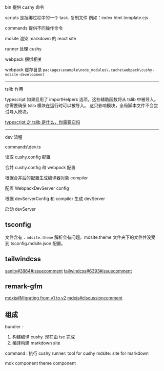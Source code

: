 bin 提供 cushy 命令

scripts 是捆绑过程中的一个 task. 复制文件 例如：index.html.template.ejs

commands 提供不同操作命令

mdsite 渲染 markdown 的 react site

runner 处理 cushy

webpack 捆绑相关

webpack 缓存目录 `packages\example\node_modules\.cache\webpack\cushy-mdsite-development`

---

tslib 作用

typescript 如果启用了 importHelpers 选项，这些辅助函数将从 tslib 中被导入。 你需要确保 tslib 模块在运行时可以被导入。 这只影响模块，全局脚本文件不会尝试导入模块。

[typescript 之 tslib 是什么，你需要它吗](https://juejin.cn/post/7136104350912348174)

---

dev 流程

commands\dev.ts

读取 cushy.config 配置

合并 cushy.config 和 webpack 配置

根据合并后的配置生成编译器对象 compiler

配置 WebpackDevServer config

根据 devServerConfig 和 compiler 生成 devServer

启动 devServer

## tsconfig

文件含有 `.` `mdsite.theme` 解析会有问题，mdsite.theme 文件夹下的文件并没受到 tsconfig.mdsite.json 配置。

## tailwindcss

[sanity#3884#issuecomment](https://github.com/sanity-io/sanity/issues/3884#issuecomment-1450403244)
[tailwindcss#6393#issuecomment](https://github.com/tailwindlabs/tailwindcss/issues/6393#issuecomment-1080723375)

## remark-gfm

[mdxjs#Migrating from v1 to v2](https://mdxjs.com/migrating/v2/)
[mdxjs#discussioncomment](https://github.com/orgs/mdx-js/discussions/2218#discussioncomment-4627849)

## 组成

bundler :

1. 构建编译 cushy. 现在由 tsc 完成
2. 编译构建 markdown site

command : 执行 cushy
runner: tool for cushy
mdsite: site for markdown

mdx component
theme component
